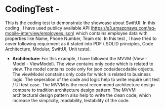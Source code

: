 # CodingTest - 
This is the coding test to demonstrate the showcase about SwiftUI. In this coding , I have used publicy available API (https://s3.amazonaws.com/sq-mobile-interview/employees.json) which contains employee data with properties like Name, Phone Number, Team etc. In this test , I have tried to cover following requirment as it stated into PDF ( SOLID principles, Code Architecture, Modular, SwiftUI, Unit tests).

* **Architecture:** For this example, I have followed the MVVM (View - Model - ViewModel). The view contains only code which is related to view. The model contains code only for json code/decodable objects. The viewModel constains only code for which is related to business logic. The seperation of the code and logic  help to write require unit test / UI test case. The MVVM is the most recommend architecture design compare to tradition architecture design pattern. The MVVM architectural design pattern also help to write the clean code, which increase the simplicity, readability, testability of the code.  
